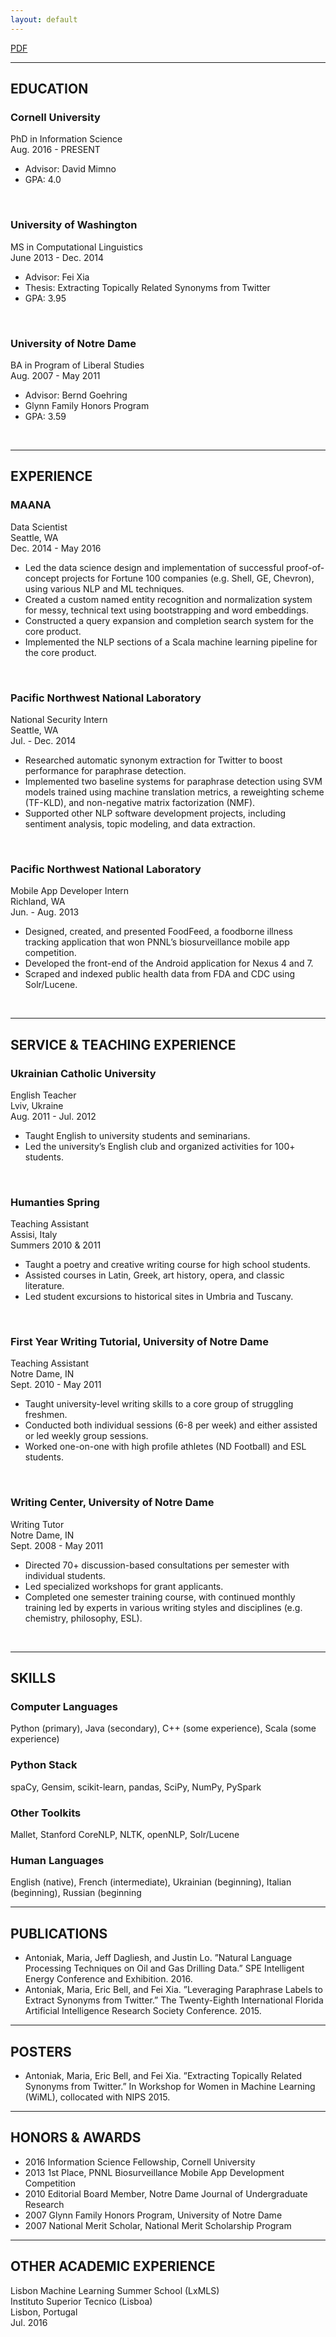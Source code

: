```yaml
---
layout: default
---
```


[PDF](http://maria-antoniak.github.io/maria_antoniak.pdf)

---

## EDUCATION

### Cornell University  
PhD in Information Science  
Aug. 2016 - PRESENT  
* Advisor: David Mimno
* GPA: 4.0

<br>

### University of Washington  
MS in Computational Linguistics  
June 2013 - Dec. 2014  
* Advisor: Fei Xia
* Thesis: Extracting Topically Related Synonyms from Twitter
* GPA: 3.95

<br>

### University of Notre Dame  
BA in Program of Liberal Studies  
Aug. 2007 - May 2011  
* Advisor: Bernd Goehring
* Glynn Family Honors Program
* GPA: 3.59

<br>

---

## EXPERIENCE

### MAANA  
Data Scientist  
Seattle, WA  
Dec. 2014 - May 2016  
* Led the data science design and implementation of successful proof-of-concept projects for Fortune 100 companies (e.g. Shell, GE, Chevron), using various NLP and ML techniques.
* Created a custom named entity recognition and normalization system for messy, technical text using bootstrapping and word embeddings.
* Constructed a query expansion and completion search system for the core product.
* Implemented the NLP sections of a Scala machine learning pipeline for the core product.

<br>

### Pacific Northwest National Laboratory  
National Security Intern  
Seattle, WA  
Jul. - Dec. 2014  
* Researched automatic synonym extraction for Twitter to boost performance for paraphrase detection.
* Implemented two baseline systems for paraphrase detection using SVM models trained using machine translation metrics, a reweighting scheme (TF-KLD), and non-negative matrix factorization (NMF).
* Supported other NLP software development projects, including sentiment analysis, topic modeling, and data extraction.

<br>

### Pacific Northwest National Laboratory  
Mobile App Developer Intern  
Richland, WA  
Jun. - Aug. 2013  
* Designed, created, and presented FoodFeed, a foodborne illness tracking application that won PNNL’s biosurveillance mobile app competition.
* Developed the front-end of the Android application for Nexus 4 and 7.
* Scraped and indexed public health data from FDA and CDC using Solr/Lucene.

<br>

---

## SERVICE & TEACHING EXPERIENCE

### Ukrainian Catholic University   
English Teacher  
Lviv, Ukraine  
Aug. 2011 - Jul. 2012  
* Taught English to university students and seminarians.
* Led the university’s English club and organized activities for 100+ students.

<br>

### Humanties Spring  
Teaching Assistant  
Assisi, Italy  
Summers 2010 & 2011  
* Taught a poetry and creative writing course for high school students.
* Assisted courses in Latin, Greek, art history, opera, and classic literature.
* Led student excursions to historical sites in Umbria and Tuscany.

<br>

### First Year Writing Tutorial, University of Notre Dame  
Teaching Assistant  
Notre Dame, IN  
Sept. 2010 - May 2011  
* Taught university-level writing skills to a core group of struggling freshmen.
* Conducted both individual sessions (6-8 per week) and either assisted or led weekly group sessions.
* Worked one-on-one with high profile athletes (ND Football) and ESL students.

<br>

### Writing Center, University of Notre Dame   
Writing Tutor  
Notre Dame, IN  
Sept. 2008 - May 2011  
* Directed 70+ discussion-based consultations per semester with individual students.
* Led specialized workshops for grant applicants.
* Completed one semester training course, with continued monthly training led by experts in various writing styles and disciplines (e.g. chemistry, philosophy, ESL).

<br>

---

## SKILLS

### Computer Languages

Python (primary), Java (secondary), C++ (some experience), Scala (some experience)

### Python Stack

spaCy, Gensim, scikit-learn, pandas, SciPy, NumPy, PySpark

### Other Toolkits

Mallet, Stanford CoreNLP, NLTK, openNLP, Solr/Lucene

### Human Languages

English (native), French (intermediate), Ukrainian (beginning), Italian (beginning), Russian (beginning

---

## PUBLICATIONS

* Antoniak, Maria, Jeff Dagliesh, and Justin Lo. ”Natural Language Processing Techniques on Oil and Gas Drilling Data.” SPE Intelligent Energy Conference and Exhibition. 2016.
* Antoniak, Maria, Eric Bell, and Fei Xia. ”Leveraging Paraphrase Labels to Extract Synonyms from Twitter.” The Twenty-Eighth International Florida Artificial Intelligence Research Society Conference. 2015.

---

## POSTERS

* Antoniak, Maria, Eric Bell, and Fei Xia. ”Extracting Topically Related Synonyms from Twitter.” In Workshop for Women in Machine Learning (WiML), collocated with NIPS 2015.

---

## HONORS & AWARDS

* 2016 Information Science Fellowship, Cornell University
* 2013 1st Place, PNNL Biosurveillance Mobile App Development Competition
* 2010 Editorial Board Member, Notre Dame Journal of Undergraduate Research
* 2007 Glynn Family Honors Program, University of Notre Dame
* 2007 National Merit Scholar, National Merit Scholarship Program

---

## OTHER ACADEMIC EXPERIENCE

Lisbon Machine Learning Summer School (LxMLS)  
Instituto Superior Tecnico (Lisboa)  
Lisbon, Portugal  
Jul. 2016  

